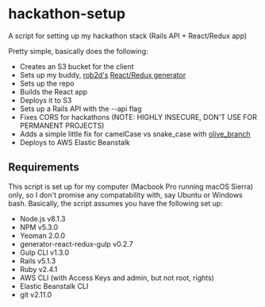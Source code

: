 # hackathon-setup
A script for setting up my hackathon stack (Rails API + React/Redux app)

Pretty simple, basically does the following:
- Creates an S3 bucket for the client
- Sets up my buddy, [rob2d's](https://github.com/rob2d) [React/Redux generator](https://github.com/rob2d/generator-react-redux-gulp)
- Sets up the repo
- Builds the React app
- Deploys it to S3
- Sets up a Rails API with the --api flag
- Fixes CORS for hackathons (NOTE: HIGHLY INSECURE, DON'T USE FOR PERMANENT PROJECTS)
- Adds a simple little fix for camelCase vs snake_case with [olive_branch](https://github.com/vigetlabs/olive_branch)
- Deploys to AWS Elastic Beanstalk

## Requirements

This script is set up for my computer (Macbook Pro running macOS Sierra) only,
so I don't promise any compatability with, say Ubuntu or Windows bash.
Basically, the script assumes you have the following set up:

- Node.js v8.1.3
- NPM v5.3.0
- Yeoman 2.0.0
- generator-react-redux-gulp v0.2.7
- Gulp CLI v1.3.0
- Rails v5.1.3
- Ruby v2.4.1
- AWS CLI (with Access Keys and admin, but not root, rights)
- Elastic Beanstalk CLI
- git v2.11.0
